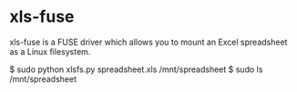 xls-fuse
========

xls-fuse is a FUSE driver which allows you to mount an Excel spreadsheet
as a Linux filesystem.

$ sudo python xlsfs.py spreadsheet.xls /mnt/spreadsheet
$ sudo ls /mnt/spreadsheet
